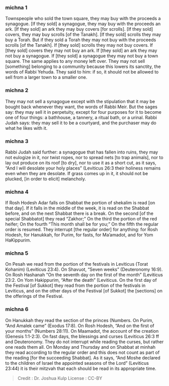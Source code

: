 
### michna 1
Townspeople who sold the town square, they may buy with the proceeds a synagogue. [If they sold] a synagogue, they may buy with the proceeds an ark. [If they sold] an ark they may buy covers [for scrolls]. [If they sold] covers, they may buy scrolls [of the Tanakh]. [If they sold] scrolls they may buy a Torah. But if they sold a Torah they may not buy with the proceeds scrolls [of the Tanakh]. If [they sold] scrolls they may not buy covers. If [they sold] covers they may not buy an ark. If [they sold] an ark they may not buy a synagogue. If [they sold] a synagogue they may not buy a town square. The same applies to any money left over. They may not sell [something] belonging to a community because this lowers its sanctity, the words of Rabbi Yehuda. They said to him: if so, it should not be allowed to sell from a larger town to a smaller one.

### michna 2
They may not sell a synagogue except with the stipulation that it may be bought back whenever they want, the words of Rabbi Meir. But the sages say: they may sell it in perpetuity, except for four purposes for it to become one of four things: a bathhouse, a tannery, a ritual bath, or a urinal. Rabbi Judah says: they may sell it to be a courtyard, and the purchaser may do what he likes with it.

### michna 3
Rabbi Judah said further: a synagogue that has fallen into ruins, they may not eulogize in it, nor twist ropes, nor to spread nets [to trap animals], nor to lay out produce on its roof [to dry], nor to use it as a short cut, as it says, “And I will desolate your holy places” (Leviticus 26:3 their holiness remains even when they are desolate. If grass comes up in it, it should not be plucked, [in order to elicit] melancholy.

### michna 4
If Rosh Hodesh Adar falls on Shabbat the portion of shekalim is read [on that day]. If it falls in the middle of the week, it is read on the Shabbat before, and on the next Shabbat there is a break. On the second [of the special Shabbatot] they read “Zakhor;” On the third the portion of the red heifer; On the fourth “This month shall be for you;” On the fifth the regular order is resumed. They interrupt [the regular order] for anything: for Rosh Hodesh, for Hanukkah, for Purim, for fasts, for Ma’amadot, and for Yom HaKippurim.

### michna 5
On Pesah we read from the portion of the festivals in Leviticus (Torat Kohanim) (Leviticus 23:4). On Shavuot, “Seven weeks” (Deuteronomy 16:9). On Rosh Hashanah “On the seventh day on the first of the month” (Leviticus 23:2. On Yom Hakippurim, “After the death” (Leviticus. On the first day of the Festival [of Sukkot] they read from the portion of the festivals in Leviticus, and on the other days of the Festival [of Sukkot] the [sections] on the offerings of the Festival.

### michna 6
On Hanukkah they read the section of the princes (Numbers. On Purim, “And Amalek came” (Exodus 17:8). On Rosh Hodesh, “And on the first of your months” (Numbers 28:11). On Maamadot, the account of the creation (Genesis 1:1-2:3). On fast days, the blessings and curses (Leviticus 26:3 ff and Deuteronomy. They do not interrupt while reading the curses, but rather one reads them all. On Monday and Thursday and on Shabbat at minhah they read according to the regular order and this does not count as part of the reading [for the succeeding Shabbat]. As it says, “And Moshe declared to the children of Israel the appointed seasons of the Lord” (Leviticus 23:44) it is their mitzvah that each should be read in its appropriate time.

>Credit : Dr. Joshua Kulp
>License : CC-BY